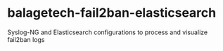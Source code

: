# balagetech-fail2ban-elasticsearch
Syslog-NG and Elasticsearch configurations to process and visualize fail2ban logs

